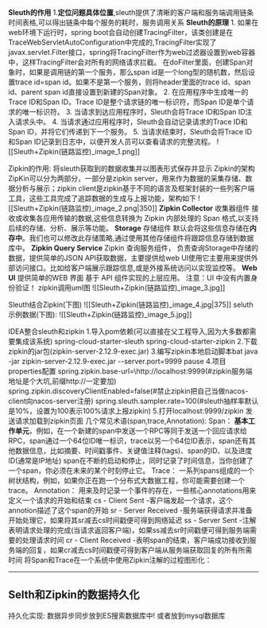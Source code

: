 **Sleuth的作用**
	1.**定位问题具体位置**,sleuth提供了清晰的客户端和服务端调用链条时间表格,可以得出链条中每个服务的耗时，服务调用关系
**Sleuth的原理**
	1. 如果在web环境下运行时，spring boot会自动创建TracingFilter，该类创建是在TraceWebServletAutoConfiguration中完成的,TracingFilter实现了javax.servlet.Filter接口，spring将TracingFilter作为web过滤器设置到web容器中，这样TracingFilter会对所有的网络请求拦截。
	   在doFilter里面，创建Span对象时，如果是调用链的第一个服务，那么span id是一个long型的随机数，然后设置trace id=span id。如果不是第一个服务，则将header里面的trace id、span id、parent span id直接设置到新建的Span对象。
	 2. 在应用程序中生成唯一的Trace ID和Span ID。Trace ID是整个请求链的唯一标识符，而Span ID是单个请求的唯一标识符。
	 3. 当请求到达应用程序时，Sleuth会将Trace ID和Span ID注入请求头中。
	 4. 当请求通过应用程序时，Sleuth会自动记录请求的Trace ID和Span ID，并将它们传递到下一个服务。
	 5. 当请求结束时，Sleuth会将Trace ID和Span ID记录到日志中，以便开发人员可以查看请求的完整流程。
	![[Sleuth+Zipkin(链路监控)_image_1.png]]

Zipkin的作用:
	将sleuth获取到的数据收集并以图表形式保存并显示
Zipkin的架构
	ZipKin可以分为两部分，一部分是zipkin server，用来作为数据的采集存储、数据分析与展示；zipkin client是zipkin基于不同的语言及框架封装的一些列客户端工具，这些工具完成了追踪数据的生成与上报功能，架构如下
	![[Sleuth+Zipkin(链路监控)_image_2.png|350]]
	**Zipkin Collector**
		收集器组件
		接收或收集各应用传输的数据,这些信息转换为 Zipkin 内部处理的 Span 格式,以支持后续的存储、分析、展示等功能。
	**Storage**
		存储组件
		默认会将这些信息存储在**内存中**。我们也可以修改此存储策略,通过使用其他存储组件将跟踪信息存储到数据库中。
	**Zipkin Query Service**
		Zipkin 查询服务组件，
		负责查询Storage中存储的数据，提供简单的JSON API获取数据，主要提供给web UI使用它主要用来提供外部访问接口。比如给客户端展示跟踪信息,或是外接系统访问以实现监控等。
	**Web UI**
		提供简单的WEB 界面
		基于 API 组件实现的上层应用。
		注意：UI 中没有内置身份验证！
zipkin调用uml图
	![[Sleuth+Zipkin(链路监控)_image_3.jpg]]

Sleuth结合Zipkin(下图)
	![[Sleuth+Zipkin(链路监控)_image_4.jpg|375]]
	seluth示例数据(下图):
	![[Sleuth+Zipkin(链路监控)_image_5.jpg]]

IDEA整合sleuth和zipkin
	1.导入pom依赖(可以直接在父工程导入,因为大多数都需要集成该系统)
	spring-cloud-starter-sleuth
	spring-cloud-starter-zipkin
	2.下载zipkin的jar包(zipkin-server-2.12.9-exec.jar)
	3.编写zipkin本地启动脚本bat
	java -jar zipkin-server-2.12.9-exec.jar --server.port=9999
	pause
	4.项目properties配置
	spring.zipkin.base-url=\http://localhost:9999(#zipkin服务端地址是个大坑,前缀http://一定要加)
	spring.zipkin.discoveryClientEnabled=false(#禁止zipkin把自己当做nacos-client向nacos-server注册)
	spring.sleuth.sampler.rate=100(#sleuth抽样率默认是10%，设置为100表示100%请求上报zipkin)
	5.打开localhost:9999/zipkin 发送请求加载到zipkin页面
几个常见术语(span,trace,Annotation):
	Span：
		**基本工作单元**，例如，在一个新建的span中发送一个RPC等同于发送一个回应请求给RPC，span通过一个64位ID唯一标识，trace以另一个64位ID表示，span还有其他数据信息，比如摘要、时间戳事件、关键值注释(tags)、span的ID、以及进度ID(通常是IP地址) span在不断的启动和停止，同时记录了时间信息，当你创建了一个span，你必须在未来的某个时刻停止它。
	Trace：
		一系列spans组成的一个树状结构，例如，如果你正在跑一个分布式大数据工程，你可能需要创建一个trace。
	Annotation：
		用来及时记录一个事件的存在，一些核心annotations用来定义一个请求的开始和结束
		cs - Client Sent -客户端发起一个请求，这个annotion描述了这个span的开始
		sr - Server Received -服务端获得请求并准备开始处理它，如果将其sr减去cs时间戳便可得到网络延迟
		ss - Server Sent -注解表明请求处理的完成(当请求返回客户端)，如果ss减去sr时间戳便可得到服务端需要的处理请求时间
		cr - Client Received -表明span的结束，客户端成功接收到服务端的回复，如果cr减去cs时间戳便可得到客户端从服务端获取回复的所有所需时间 
	将Span和Trace在一个系统中使用Zipkin注解的过程图形化：

---
## Selth和Zipkin的数据持久化
持久化实现:
	数据异步同步放到ES搜索数据库中!
	或者放到mysql数据库

